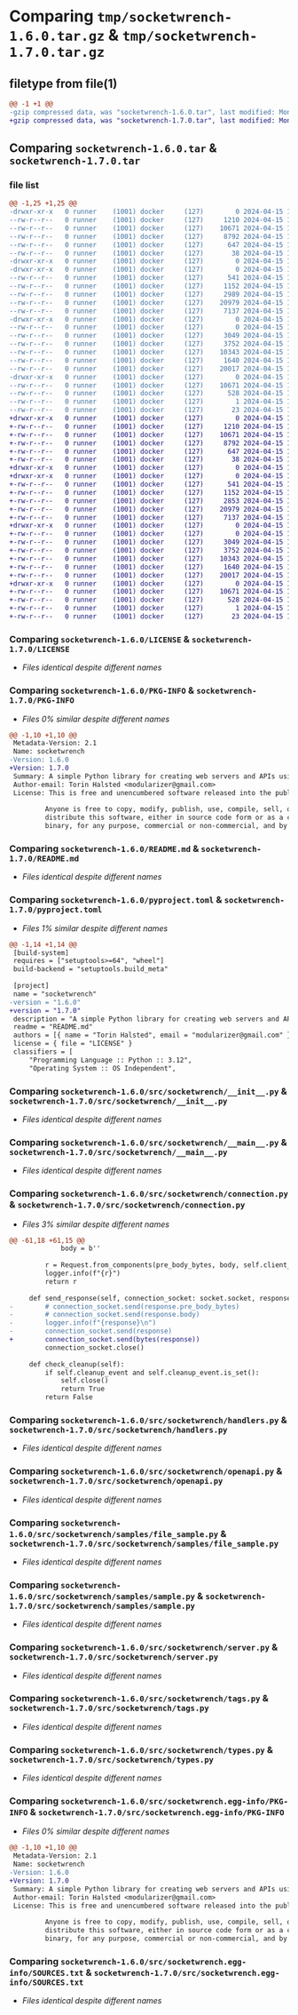 # Comparing `tmp/socketwrench-1.6.0.tar.gz` & `tmp/socketwrench-1.7.0.tar.gz`

## filetype from file(1)

```diff
@@ -1 +1 @@
-gzip compressed data, was "socketwrench-1.6.0.tar", last modified: Mon Apr 15 17:16:45 2024, max compression
+gzip compressed data, was "socketwrench-1.7.0.tar", last modified: Mon Apr 15 17:50:38 2024, max compression
```

## Comparing `socketwrench-1.6.0.tar` & `socketwrench-1.7.0.tar`

### file list

```diff
@@ -1,25 +1,25 @@
-drwxr-xr-x   0 runner    (1001) docker     (127)        0 2024-04-15 17:16:45.538158 socketwrench-1.6.0/
--rw-r--r--   0 runner    (1001) docker     (127)     1210 2024-04-15 17:16:41.000000 socketwrench-1.6.0/LICENSE
--rw-r--r--   0 runner    (1001) docker     (127)    10671 2024-04-15 17:16:45.538158 socketwrench-1.6.0/PKG-INFO
--rw-r--r--   0 runner    (1001) docker     (127)     8792 2024-04-15 17:16:41.000000 socketwrench-1.6.0/README.md
--rw-r--r--   0 runner    (1001) docker     (127)      647 2024-04-15 17:16:41.000000 socketwrench-1.6.0/pyproject.toml
--rw-r--r--   0 runner    (1001) docker     (127)       38 2024-04-15 17:16:45.538158 socketwrench-1.6.0/setup.cfg
-drwxr-xr-x   0 runner    (1001) docker     (127)        0 2024-04-15 17:16:45.534158 socketwrench-1.6.0/src/
-drwxr-xr-x   0 runner    (1001) docker     (127)        0 2024-04-15 17:16:45.538158 socketwrench-1.6.0/src/socketwrench/
--rw-r--r--   0 runner    (1001) docker     (127)      541 2024-04-15 17:16:41.000000 socketwrench-1.6.0/src/socketwrench/__init__.py
--rw-r--r--   0 runner    (1001) docker     (127)     1152 2024-04-15 17:16:41.000000 socketwrench-1.6.0/src/socketwrench/__main__.py
--rw-r--r--   0 runner    (1001) docker     (127)     2989 2024-04-15 17:16:41.000000 socketwrench-1.6.0/src/socketwrench/connection.py
--rw-r--r--   0 runner    (1001) docker     (127)    20979 2024-04-15 17:16:41.000000 socketwrench-1.6.0/src/socketwrench/handlers.py
--rw-r--r--   0 runner    (1001) docker     (127)     7137 2024-04-15 17:16:41.000000 socketwrench-1.6.0/src/socketwrench/openapi.py
-drwxr-xr-x   0 runner    (1001) docker     (127)        0 2024-04-15 17:16:45.538158 socketwrench-1.6.0/src/socketwrench/samples/
--rw-r--r--   0 runner    (1001) docker     (127)        0 2024-04-15 17:16:41.000000 socketwrench-1.6.0/src/socketwrench/samples/__init__.py
--rw-r--r--   0 runner    (1001) docker     (127)     3049 2024-04-15 17:16:41.000000 socketwrench-1.6.0/src/socketwrench/samples/file_sample.py
--rw-r--r--   0 runner    (1001) docker     (127)     3752 2024-04-15 17:16:41.000000 socketwrench-1.6.0/src/socketwrench/samples/sample.py
--rw-r--r--   0 runner    (1001) docker     (127)    10343 2024-04-15 17:16:41.000000 socketwrench-1.6.0/src/socketwrench/server.py
--rw-r--r--   0 runner    (1001) docker     (127)     1640 2024-04-15 17:16:41.000000 socketwrench-1.6.0/src/socketwrench/tags.py
--rw-r--r--   0 runner    (1001) docker     (127)    20017 2024-04-15 17:16:41.000000 socketwrench-1.6.0/src/socketwrench/types.py
-drwxr-xr-x   0 runner    (1001) docker     (127)        0 2024-04-15 17:16:45.538158 socketwrench-1.6.0/src/socketwrench.egg-info/
--rw-r--r--   0 runner    (1001) docker     (127)    10671 2024-04-15 17:16:45.000000 socketwrench-1.6.0/src/socketwrench.egg-info/PKG-INFO
--rw-r--r--   0 runner    (1001) docker     (127)      528 2024-04-15 17:16:45.000000 socketwrench-1.6.0/src/socketwrench.egg-info/SOURCES.txt
--rw-r--r--   0 runner    (1001) docker     (127)        1 2024-04-15 17:16:45.000000 socketwrench-1.6.0/src/socketwrench.egg-info/dependency_links.txt
--rw-r--r--   0 runner    (1001) docker     (127)       23 2024-04-15 17:16:45.000000 socketwrench-1.6.0/src/socketwrench.egg-info/top_level.txt
+drwxr-xr-x   0 runner    (1001) docker     (127)        0 2024-04-15 17:50:38.192571 socketwrench-1.7.0/
+-rw-r--r--   0 runner    (1001) docker     (127)     1210 2024-04-15 17:50:33.000000 socketwrench-1.7.0/LICENSE
+-rw-r--r--   0 runner    (1001) docker     (127)    10671 2024-04-15 17:50:38.192571 socketwrench-1.7.0/PKG-INFO
+-rw-r--r--   0 runner    (1001) docker     (127)     8792 2024-04-15 17:50:33.000000 socketwrench-1.7.0/README.md
+-rw-r--r--   0 runner    (1001) docker     (127)      647 2024-04-15 17:50:33.000000 socketwrench-1.7.0/pyproject.toml
+-rw-r--r--   0 runner    (1001) docker     (127)       38 2024-04-15 17:50:38.192571 socketwrench-1.7.0/setup.cfg
+drwxr-xr-x   0 runner    (1001) docker     (127)        0 2024-04-15 17:50:38.188571 socketwrench-1.7.0/src/
+drwxr-xr-x   0 runner    (1001) docker     (127)        0 2024-04-15 17:50:38.188571 socketwrench-1.7.0/src/socketwrench/
+-rw-r--r--   0 runner    (1001) docker     (127)      541 2024-04-15 17:50:33.000000 socketwrench-1.7.0/src/socketwrench/__init__.py
+-rw-r--r--   0 runner    (1001) docker     (127)     1152 2024-04-15 17:50:33.000000 socketwrench-1.7.0/src/socketwrench/__main__.py
+-rw-r--r--   0 runner    (1001) docker     (127)     2853 2024-04-15 17:50:33.000000 socketwrench-1.7.0/src/socketwrench/connection.py
+-rw-r--r--   0 runner    (1001) docker     (127)    20979 2024-04-15 17:50:33.000000 socketwrench-1.7.0/src/socketwrench/handlers.py
+-rw-r--r--   0 runner    (1001) docker     (127)     7137 2024-04-15 17:50:33.000000 socketwrench-1.7.0/src/socketwrench/openapi.py
+drwxr-xr-x   0 runner    (1001) docker     (127)        0 2024-04-15 17:50:38.188571 socketwrench-1.7.0/src/socketwrench/samples/
+-rw-r--r--   0 runner    (1001) docker     (127)        0 2024-04-15 17:50:33.000000 socketwrench-1.7.0/src/socketwrench/samples/__init__.py
+-rw-r--r--   0 runner    (1001) docker     (127)     3049 2024-04-15 17:50:33.000000 socketwrench-1.7.0/src/socketwrench/samples/file_sample.py
+-rw-r--r--   0 runner    (1001) docker     (127)     3752 2024-04-15 17:50:33.000000 socketwrench-1.7.0/src/socketwrench/samples/sample.py
+-rw-r--r--   0 runner    (1001) docker     (127)    10343 2024-04-15 17:50:33.000000 socketwrench-1.7.0/src/socketwrench/server.py
+-rw-r--r--   0 runner    (1001) docker     (127)     1640 2024-04-15 17:50:33.000000 socketwrench-1.7.0/src/socketwrench/tags.py
+-rw-r--r--   0 runner    (1001) docker     (127)    20017 2024-04-15 17:50:33.000000 socketwrench-1.7.0/src/socketwrench/types.py
+drwxr-xr-x   0 runner    (1001) docker     (127)        0 2024-04-15 17:50:38.188571 socketwrench-1.7.0/src/socketwrench.egg-info/
+-rw-r--r--   0 runner    (1001) docker     (127)    10671 2024-04-15 17:50:38.000000 socketwrench-1.7.0/src/socketwrench.egg-info/PKG-INFO
+-rw-r--r--   0 runner    (1001) docker     (127)      528 2024-04-15 17:50:38.000000 socketwrench-1.7.0/src/socketwrench.egg-info/SOURCES.txt
+-rw-r--r--   0 runner    (1001) docker     (127)        1 2024-04-15 17:50:38.000000 socketwrench-1.7.0/src/socketwrench.egg-info/dependency_links.txt
+-rw-r--r--   0 runner    (1001) docker     (127)       23 2024-04-15 17:50:38.000000 socketwrench-1.7.0/src/socketwrench.egg-info/top_level.txt
```

### Comparing `socketwrench-1.6.0/LICENSE` & `socketwrench-1.7.0/LICENSE`

 * *Files identical despite different names*

### Comparing `socketwrench-1.6.0/PKG-INFO` & `socketwrench-1.7.0/PKG-INFO`

 * *Files 0% similar despite different names*

```diff
@@ -1,10 +1,10 @@
 Metadata-Version: 2.1
 Name: socketwrench
-Version: 1.6.0
+Version: 1.7.0
 Summary: A simple Python library for creating web servers and APIs using sockets, supporting openapi and swagger.
 Author-email: Torin Halsted <modularizer@gmail.com>
 License: This is free and unencumbered software released into the public domain.
         
         Anyone is free to copy, modify, publish, use, compile, sell, or
         distribute this software, either in source code form or as a compiled
         binary, for any purpose, commercial or non-commercial, and by any
```

### Comparing `socketwrench-1.6.0/README.md` & `socketwrench-1.7.0/README.md`

 * *Files identical despite different names*

### Comparing `socketwrench-1.6.0/pyproject.toml` & `socketwrench-1.7.0/pyproject.toml`

 * *Files 1% similar despite different names*

```diff
@@ -1,14 +1,14 @@
 [build-system]
 requires = ["setuptools>=64", "wheel"]
 build-backend = "setuptools.build_meta"
 
 [project]
 name = "socketwrench"
-version = "1.6.0"
+version = "1.7.0"
 description = "A simple Python library for creating web servers and APIs using sockets, supporting openapi and swagger."
 readme = "README.md"
 authors = [{ name = "Torin Halsted", email = "modularizer@gmail.com" }]
 license = { file = "LICENSE" }
 classifiers = [
     "Programming Language :: Python :: 3.12",
     "Operating System :: OS Independent",
```

### Comparing `socketwrench-1.6.0/src/socketwrench/__init__.py` & `socketwrench-1.7.0/src/socketwrench/__init__.py`

 * *Files identical despite different names*

### Comparing `socketwrench-1.6.0/src/socketwrench/__main__.py` & `socketwrench-1.7.0/src/socketwrench/__main__.py`

 * *Files identical despite different names*

### Comparing `socketwrench-1.6.0/src/socketwrench/connection.py` & `socketwrench-1.7.0/src/socketwrench/connection.py`

 * *Files 3% similar despite different names*

```diff
@@ -61,18 +61,15 @@
             body = b''
 
         r = Request.from_components(pre_body_bytes, body, self.client_addr)
         logger.info(f"{r}")
         return r
 
     def send_response(self, connection_socket: socket.socket, response: Response):
-        # connection_socket.send(response.pre_body_bytes)
-        # connection_socket.send(response.body)
-        logger.info(f"{response}\n")
-        connection_socket.send(response)
+        connection_socket.send(bytes(response))
         connection_socket.close()
 
     def check_cleanup(self):
         if self.cleanup_event and self.cleanup_event.is_set():
             self.close()
             return True
         return False
```

### Comparing `socketwrench-1.6.0/src/socketwrench/handlers.py` & `socketwrench-1.7.0/src/socketwrench/handlers.py`

 * *Files identical despite different names*

### Comparing `socketwrench-1.6.0/src/socketwrench/openapi.py` & `socketwrench-1.7.0/src/socketwrench/openapi.py`

 * *Files identical despite different names*

### Comparing `socketwrench-1.6.0/src/socketwrench/samples/file_sample.py` & `socketwrench-1.7.0/src/socketwrench/samples/file_sample.py`

 * *Files identical despite different names*

### Comparing `socketwrench-1.6.0/src/socketwrench/samples/sample.py` & `socketwrench-1.7.0/src/socketwrench/samples/sample.py`

 * *Files identical despite different names*

### Comparing `socketwrench-1.6.0/src/socketwrench/server.py` & `socketwrench-1.7.0/src/socketwrench/server.py`

 * *Files identical despite different names*

### Comparing `socketwrench-1.6.0/src/socketwrench/tags.py` & `socketwrench-1.7.0/src/socketwrench/tags.py`

 * *Files identical despite different names*

### Comparing `socketwrench-1.6.0/src/socketwrench/types.py` & `socketwrench-1.7.0/src/socketwrench/types.py`

 * *Files identical despite different names*

### Comparing `socketwrench-1.6.0/src/socketwrench.egg-info/PKG-INFO` & `socketwrench-1.7.0/src/socketwrench.egg-info/PKG-INFO`

 * *Files 0% similar despite different names*

```diff
@@ -1,10 +1,10 @@
 Metadata-Version: 2.1
 Name: socketwrench
-Version: 1.6.0
+Version: 1.7.0
 Summary: A simple Python library for creating web servers and APIs using sockets, supporting openapi and swagger.
 Author-email: Torin Halsted <modularizer@gmail.com>
 License: This is free and unencumbered software released into the public domain.
         
         Anyone is free to copy, modify, publish, use, compile, sell, or
         distribute this software, either in source code form or as a compiled
         binary, for any purpose, commercial or non-commercial, and by any
```

### Comparing `socketwrench-1.6.0/src/socketwrench.egg-info/SOURCES.txt` & `socketwrench-1.7.0/src/socketwrench.egg-info/SOURCES.txt`

 * *Files identical despite different names*

